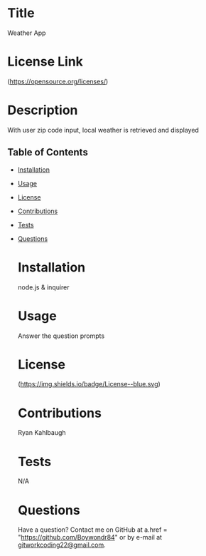 
  # Title
  Weather App

  # License Link
  (https://opensource.org/licenses/)


  # Description
  With user zip code input, local weather is retrieved and displayed

  ## Table of Contents 
* [Installation](#installation)
* [Usage](#usage)
* [License](#license)
* [Contributions](#contributions)
* [Tests](#tests)
* [Questions](#questions)
  # Installation
  node.js & inquirer

  # Usage
  Answer the question prompts
  
  # License
  
  (https://img.shields.io/badge/License--blue.svg)

  # Contributions
  Ryan Kahlbaugh
  
  # Tests
  N/A
  
  # Questions
  Have a question? Contact me on GitHub at a.href = "https://github.com/Boywondr84" or by e-mail at gitworkcoding22@gmail.com.
  